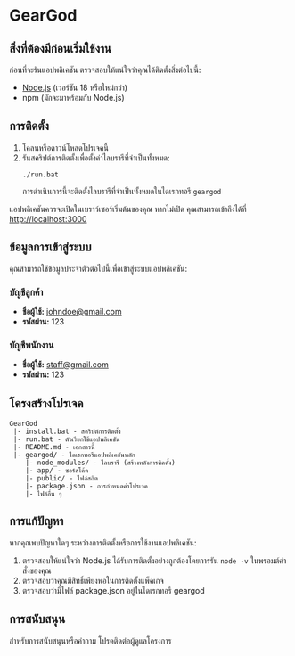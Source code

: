 # GearGod

## สิ่งที่ต้องมีก่อนเริ่มใช้งาน

ก่อนที่จะรันแอปพลิเคชัน ตรวจสอบให้แน่ใจว่าคุณได้ติดตั้งสิ่งต่อไปนี้:
- [Node.js](https://nodejs.org/) (เวอร์ชัน 18 หรือใหม่กว่า)
- npm (มักจะมาพร้อมกับ Node.js)

## การติดตั้ง

1. โคลนหรือดาวน์โหลดโปรเจคนี้
2. รันสคริปต์การติดตั้งเพื่อตั้งค่าไลบรารีที่จำเป็นทั้งหมด:
   ```
   ./run.bat
   ```
   การดำเนินการนี้จะติดตั้งไลบรารีที่จำเป็นทั้งหมดในไดเรกทอรี `geargod`

แอปพลิเคชันควรจะเปิดในเบราว์เซอร์เริ่มต้นของคุณ หากไม่เปิด คุณสามารถเข้าถึงได้ที่ [http://localhost:3000](http://localhost:3000)

## ข้อมูลการเข้าสู่ระบบ

คุณสามารถใช้ข้อมูลประจำตัวต่อไปนี้เพื่อเข้าสู่ระบบแอปพลิเคชัน:

### บัญชีลูกค้า
- **ชื่อผู้ใช้:** johndoe@gmail.com
- **รหัสผ่าน:** 123

### บัญชีพนักงาน
- **ชื่อผู้ใช้:** staff@gmail.com
- **รหัสผ่าน:** 123

## โครงสร้างโปรเจค

```
GearGod
 |- install.bat - สคริปต์การติดตั้ง
 |- run.bat - ตัวเรียกใช้แอปพลิเคชัน
 |- README.md - เอกสารนี้
 |- geargod/ - ไดเรกทอรีแอปพลิเคชันหลัก
    |- node_modules/ - ไลบรารี (สร้างหลังการติดตั้ง)
    |- app/ - ซอร์สโค้ด
    |- public/ - ไฟล์สถิต
    |- package.json - การกำหนดค่าโปรเจค
    |- ไฟล์อื่น ๆ
```

## การแก้ปัญหา

หากคุณพบปัญหาใดๆ ระหว่างการติดตั้งหรือการใช้งานแอปพลิเคชัน:

1. ตรวจสอบให้แน่ใจว่า Node.js ได้รับการติดตั้งอย่างถูกต้องโดยการรัน `node -v` ในพรอมต์คำสั่งของคุณ
2. ตรวจสอบว่าคุณมีสิทธิ์เพียงพอในการติดตั้งแพ็คเกจ
3. ตรวจสอบว่ามีไฟล์ package.json อยู่ในไดเรกทอรี geargod

## การสนับสนุน

สำหรับการสนับสนุนหรือคำถาม โปรดติดต่อผู้ดูแลโครงการ
